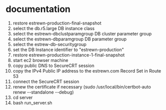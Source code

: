 # documentation

1) restore estrewn-production-final-snapshot
2) select the db.r5.large DB instance class
3) select the estrewn-dbclustparamgroup DB cluster parameter group
4) select the estrewn-dbparamgroup DB parameter group
5) select the estrew-db-securitygroup
6) set the DB Instance identifier to "estrewn-production"
7) restore estrewn-production-instance-1-final-snapshot
8) start ec2 browser machine
9) copy public DNS to SecureCRT session
10) copy the IPv4 Public IP address to the estrewn.com Record Set in Route 53
11) connect the SecureCRT session
12) renew the certificate if necessary (sudo /usr/local/bin/certbot-auto renew --standalone --debug)
13) cd server
14) bash run_server.sh
